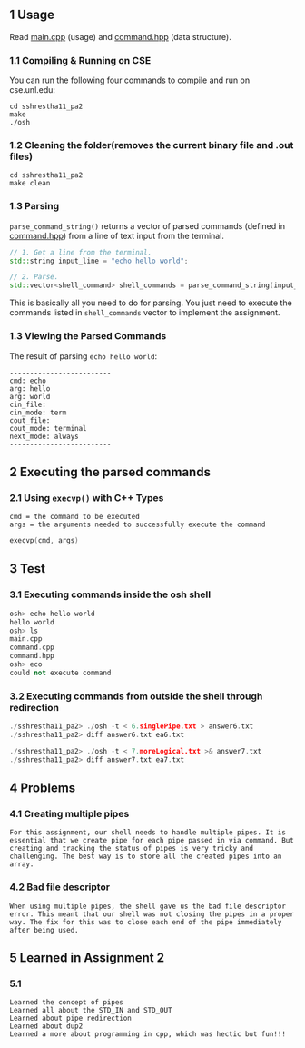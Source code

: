 
## 1 Usage

Read [main.cpp](main.cpp) (usage) and [command.hpp](command.hpp) (data
structure).

### 1.1 Compiling & Running on CSE

You can run the following four commands to compile and run on cse.unl.edu:

```text
cd sshrestha11_pa2
make
./osh
```

### 1.2 Cleaning the folder(removes the current binary file and .out files)
```text
cd sshrestha11_pa2
make clean
```

### 1.3 Parsing

`parse_command_string()` returns a vector of parsed commands (defined in
[command.hpp](command.hpp)) from a line of text input from the terminal.

```cpp
// 1. Get a line from the terminal.
std::string input_line = "echo hello world";

// 2. Parse.
std::vector<shell_command> shell_commands = parse_command_string(input_line);
```

This is basically all you need to do for parsing. You just need to execute the
commands listed in `shell_commands` vector to implement the assignment.

### 1.3 Viewing the Parsed Commands


The result of parsing `echo hello world`:

```text
-------------------------
cmd: echo
arg: hello
arg: world
cin_file:
cin_mode: term
cout_file:
cout_mode: terminal
next_mode: always
-------------------------
```

## 2 Executing the parsed commands

### 2.1 Using `execvp()` with C++ Types
```text
cmd = the command to be executed
args = the arguments needed to successfully execute the command
```

```cpp
execvp(cmd, args)
```
## 3 Test

### 3.1 Executing commands inside the osh shell

```cpp
osh> echo hello world
hello world
osh> ls
main.cpp
command.cpp
command.hpp
osh> eco
could not execute command
```

### 3.2 Executing commands from outside the shell through redirection

```cpp
./sshrestha11_pa2> ./osh -t < 6.singlePipe.txt > answer6.txt
./sshrestha11_pa2> diff answer6.txt ea6.txt

./sshrestha11_pa2> ./osh -t < 7.moreLogical.txt >& answer7.txt
./sshrestha11_pa2> diff answer7.txt ea7.txt
```

## 4 Problems

### 4.1 Creating multiple pipes

```text
For this assignment, our shell needs to handle multiple pipes. It is essential that we create pipe for each pipe passed in via command. But creating and tracking the status of pipes is very tricky and challenging. The best way is to store all the created pipes into an array.
```
### 4.2 Bad file descriptor

 ```text
 When using multiple pipes, the shell gave us the bad file descriptor error. This meant that our shell was not closing the pipes in a proper way. The fix for this was to close each end of the pipe immediately after being used.
 ```

## 5 Learned in Assignment 2

### 5.1

```text
Learned the concept of pipes
Learned all about the STD_IN and STD_OUT
Learned about pipe redirection
Learned about dup2
Learned a more about programming in cpp, which was hectic but fun!!!
```
